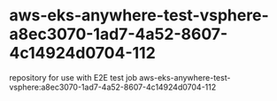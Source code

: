 # aws-eks-anywhere-test-vsphere-a8ec3070-1ad7-4a52-8607-4c14924d0704-112
repository for use with E2E test job aws-eks-anywhere-test-vsphere:a8ec3070-1ad7-4a52-8607-4c14924d0704-112
